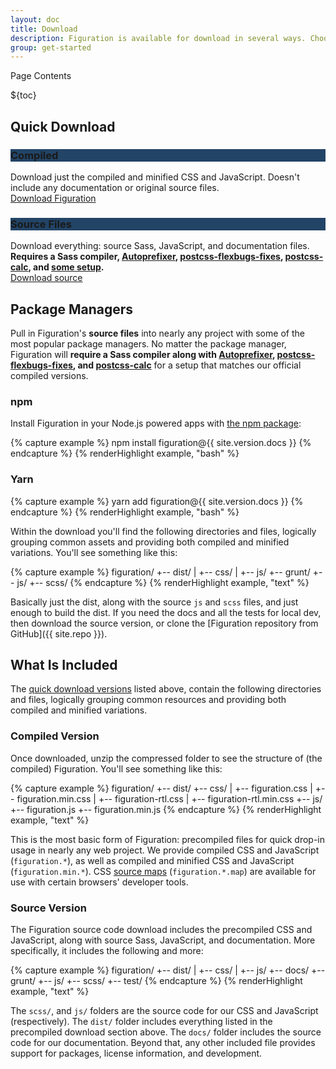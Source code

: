 ```yaml
---
layout: doc
title: Download
description: Figuration is available for download in several ways. Choose from multiple options to get what you need.
group: get-started
---
```


<div class="h3 cf-toc-header">Page Contents</div>

${toc}

## Quick Download

<div data-cfw="equalize" data-cfw-equalize-target=".card-body">
  <div class="row mt-2" data-cfw="equalize" data-cfw-equalize-target=".card-footer">
    <div class="col-sm-6">
      <div class="card card-download">
        <h3 class="h4 card-header text-light" style="background-color: #246;">Compiled</h3>
        <div class="card-body">
            Download just the compiled and minified CSS and JavaScript. Doesn't include any documentation or original source files.
        </div>
        <div class="card-footer text-sm-center">
            <a href="{{ site.download.dist }}" class="btn btn-info" onclick="ga('send', 'event', 'Get Started', 'Download', 'Download compiled {{ site.version.docs }}');">Download Figuration</a>
        </div>
      </div>
    </div>
    <div class="col-sm-6">
      <div class="card card-download">
        <h3 class="h4 card-header text-light" style="background-color: #246;">Source Files</h3>
        <div class="card-body">
            Download everything: source Sass, JavaScript, and documentation files. <strong>Requires a Sass compiler, <a href="https://github.com/postcss/autoprefixer">Autoprefixer</a>, <a href="https://github.com/luisrudge/postcss-flexbugs-fixes">postcss-flexbugs-fixes</a>, <a href="https://github.com/postcss/postcss-calc">postcss-calc</a>, and <a href="{{ site.path }}{{ pathVersion }}/get-started/build-tools/#tooling-setup">some setup</a>.</strong>
        </div>
        <div class="card-footer text-sm-center">
            <a href="{{ site.download.source }}" class="btn" onclick="ga('send', 'event', 'Get Started', 'Download', 'Download source {{ site.version.docs }}');">Download source</a>
        </div>
      </div>
    </div>
  </div>
</div>

## Package Managers

Pull in Figuration's **source files** into nearly any project with some of the most popular package managers. No matter the package manager, Figuration will **require a Sass compiler along with [Autoprefixer](https://github.com/postcss/autoprefixer), [postcss-flexbugs-fixes](https://github.com/luisrudge/postcss-flexbugs-fixes), and [postcss-calc](https://github.com/postcss/postcss-calc)** for a setup that matches our official compiled versions.

### npm

Install Figuration in your Node.js powered apps with [the npm package](https://www.npmjs.com/package/figuration):

{% capture example %}
npm install figuration@{{ site.version.docs }}
{% endcapture %}
{% renderHighlight example, "bash" %}

### Yarn

{% capture example %}
yarn add figuration@{{ site.version.docs }}
{% endcapture %}
{% renderHighlight example, "bash" %}

Within the download you'll find the following directories and files, logically grouping common assets and providing both compiled and minified variations. You'll see something like this:

{% capture example %}
figuration/
+-- dist/
|   +-- css/
|   +-- js/
+-- grunt/
+-- js/
+-- scss/
{% endcapture %}
{% renderHighlight example, "text" %}

Basically just the dist, along with the source `js` and `scss` files, and just enough to build the dist. If you need the docs and all the tests for local dev, then download the source version, or clone the [Figuration repository from GitHub]({{ site.repo }}).

## What Is Included

The [quick download versions](#quick-download) listed above, contain the following directories and files, logically grouping common resources and providing both compiled and minified variations.

### Compiled Version

Once downloaded, unzip the compressed folder to see the structure of (the compiled) Figuration. You'll see something like this:

{% capture example %}
figuration/
+-- dist/
    +-- css/
    |   +-- figuration.css
    |   +-- figuration.min.css
    |   +-- figuration-rtl.css
    |   +-- figuration-rtl.min.css
    +-- js/
        +-- figuration.js
        +-- figuration.min.js
{% endcapture %}
{% renderHighlight example, "text" %}

This is the most basic form of Figuration: precompiled files for quick drop-in usage in nearly any web project. We provide compiled CSS and JavaScript (`figuration.*`), as well as compiled and minified CSS and JavaScript (`figuration.min.*`). CSS <a href="https://developers.google.com/web/tools/chrome-devtools/javascript/source-maps">source maps</a> (`figuration.*.map`) are available for use with certain browsers' developer tools.

### Source Version

The Figuration source code download includes the precompiled CSS and JavaScript, along with source Sass, JavaScript, and documentation. More specifically, it includes the following and more:

{% capture example %}
figuration/
+-- dist/
|   +-- css/
|   +-- js/
+-- docs/
+-- grunt/
+-- js/
+-- scss/
+-- test/
{% endcapture %}
{% renderHighlight example, "text" %}

The `scss/`, and `js/` folders are the source code for our CSS and JavaScript (respectively). The `dist/` folder includes everything listed in the precompiled download section above. The `docs/` folder includes the source code for our documentation. Beyond that, any other included file provides support for packages, license information, and development.
